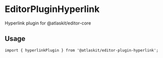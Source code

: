# EditorPluginHyperlink

Hyperlink plugin for @atlaskit/editor-core

## Usage

`import { hyperlinkPlugin } from '@atlaskit/editor-plugin-hyperlink';`
